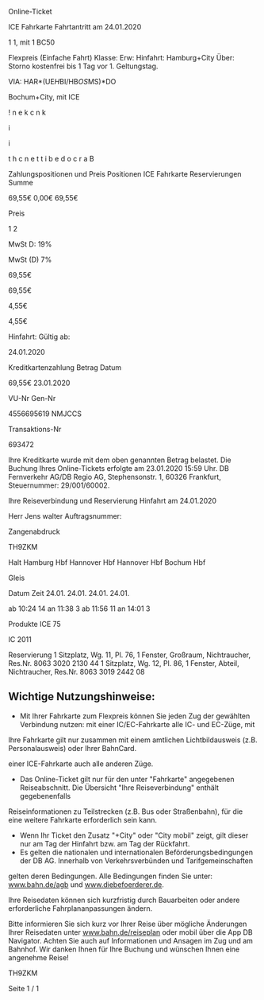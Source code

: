 Online-Ticket

ICE Fahrkarte
Fahrtantritt am 24.01.2020

1
1, mit 1 BC50

Flexpreis (Einfache Fahrt)
Klasse:
Erw:
Hinfahrt: Hamburg+City
Über:
Storno kostenfrei bis 1 Tag vor 1. Geltungstag.

VIA: HAR*(UE*H*BI/HB*OS*MS)*DO

 Bochum+City, mit ICE

!
n
e
k
c
n
k

i

i

t
h
c
n
e
t
t
i
b
e
d
o
c
r
a
B

Zahlungspositionen und Preis
Positionen
ICE Fahrkarte
Reservierungen
Summe

69,55€
0,00€
69,55€

Preis

1
2

MwSt D: 19%

MwSt (D) 7%

69,55€

69,55€

4,55€

4,55€

Hinfahrt:
Gültig ab:

24.01.2020

Kreditkartenzahlung
Betrag
Datum

69,55€
23.01.2020

VU-Nr
Gen-Nr

4556695619
NMJCCS

Transaktions-Nr

693472

Ihre Kreditkarte wurde mit dem oben genannten Betrag belastet. Die Buchung Ihres
Online-Tickets erfolgte am 23.01.2020 15:59 Uhr. DB Fernverkehr AG/DB Regio AG,
Stephensonstr. 1, 60326 Frankfurt, Steuernummer: 29/001/60002.

Ihre Reiseverbindung und Reservierung Hinfahrt am 24.01.2020

Herr  Jens walter
Auftragsnummer:

Zangenabdruck

TH9ZKM

Halt
Hamburg Hbf
Hannover Hbf
Hannover Hbf
Bochum Hbf

Gleis

Datum Zeit
24.01.
24.01.
24.01.
24.01.

ab 10:24 14
an 11:38 3
ab 11:56 11
an 14:01 3

Produkte
ICE 75

IC 2011

Reservierung
1 Sitzplatz, Wg. 11, Pl. 76, 1 Fenster, Großraum,
Nichtraucher, Res.Nr. 8063 3020 2130 44
1 Sitzplatz, Wg. 12, Pl. 86, 1 Fenster, Abteil,
Nichtraucher, Res.Nr. 8063 3019 2442 08

Wichtige Nutzungshinweise:
-
- Mit Ihrer Fahrkarte zum Flexpreis können Sie jeden Zug der gewählten Verbindung nutzen: mit einer IC/EC-Fahrkarte alle IC- und EC-Züge, mit

Ihre Fahrkarte gilt nur zusammen mit einem amtlichen Lichtbildausweis (z.B. Personalausweis) oder Ihrer BahnCard.

einer ICE-Fahrkarte auch alle anderen Züge.

- Das Online-Ticket gilt nur für den unter "Fahrkarte" angegebenen Reiseabschnitt. Die Übersicht "Ihre Reiseverbindung" enthält gegebenenfalls

Reiseinformationen zu Teilstrecken (z.B. Bus oder Straßenbahn), für die eine weitere Fahrkarte erforderlich sein kann.
- Wenn Ihr Ticket den Zusatz "+City" oder "City mobil" zeigt, gilt dieser nur am Tag der Hinfahrt bzw. am Tag der Rückfahrt.
- Es gelten die nationalen und internationalen Beförderungsbedingungen der DB AG. Innerhalb von Verkehrsverbünden und Tarifgemeinschaften

gelten deren Bedingungen. Alle Bedingungen finden Sie unter: www.bahn.de/agb und www.diebefoerderer.de.

Ihre Reisedaten können sich kurzfristig durch Bauarbeiten oder andere erforderliche Fahrplananpassungen ändern.

Bitte informieren Sie sich kurz vor Ihrer Reise über mögliche Änderungen Ihrer Reisedaten unter www.bahn.de/reiseplan oder mobil über die
App DB Navigator. Achten Sie auch auf Informationen und Ansagen im Zug und am Bahnhof. Wir danken Ihnen für Ihre Buchung und wünschen
Ihnen eine angenehme Reise!

TH9ZKM

Seite 1 / 1

